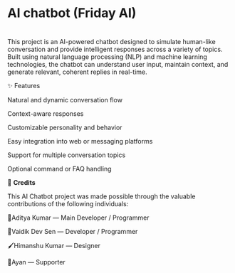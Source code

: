 
# AI chatbot (Friday AI)

#

This project is an AI-powered chatbot designed to simulate human-like conversation and provide intelligent responses across a variety of topics. Built using natural language processing (NLP) and machine learning technologies, the chatbot can understand user input, maintain context, and generate relevant, coherent replies in real-time.

✨ Features

Natural and dynamic conversation flow

Context-aware responses

Customizable personality and behavior

Easy integration into web or messaging platforms

Support for multiple conversation topics

Optional command or FAQ handling


                            
🙏 **Credits**

This AI Chatbot project was made possible through the valuable contributions of the following individuals:

🧠Aditya Kumar — Main Developer / Programmer

🧠Vaidik Dev Sen — Developer / Programmer

🖌️Himanshu Kumar — Designer

🙌Ayan — Supporter




  



